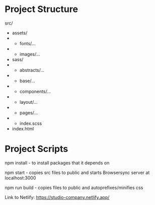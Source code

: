 # Project Structure

src/

- assets/
- - fonts/...
- - images/...
- sass/
- - abstracts/...
- - base/...
- - components/...
- - layout/...
- - pages/...
- - index.scss
- index.html

# Project Scripts

npm install - to install packages that it depends on

npm start - copies src files to public and starts Browsersync server at localhost:3000

npm run build - copies files to public and autoprefixes/minifies css

Link to Netlify: https://studio-company.netlify.app/
